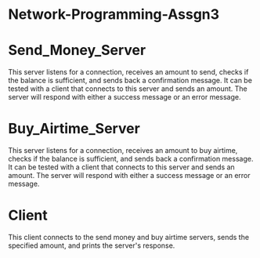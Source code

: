 # Network-Programming-Assgn3

# Send_Money_Server

This server listens for a connection, receives an amount to send,
checks if the balance is sufficient, and sends back a confirmation message.
It can be tested with a client that connects to this server and sends an amount.
The server will respond with either a success message or an error message.

# Buy_Airtime_Server

This server listens for a connection, receives an amount to buy airtime,
checks if the balance is sufficient, and sends back a confirmation message.
It can be tested with a client that connects to this server and sends an amount.
The server will respond with either a success message or an error message.

# Client

This client connects to the send money and buy airtime servers,
sends the specified amount, and prints the server's response.
